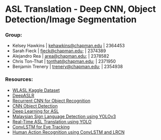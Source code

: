 # ASL Translation - Deep CNN, Object Detection/Image Segmentation

### Group: 
* Kelsey Hawkins   | kehawkins@chapman.edu | 2364453
* Sarah Fieck      | fieck@chapman.edu;    | 2374389
* Alejandro Rea    | area@chapman.edu;     | 2378582
* Chris Ton-That   | tonthat@chapman.edu;  | 2371950
* Benjamin Trenery | trenery@chapman.edu;  | 2354938


### Resources: 
* [WLASL Kaggle Dataset](https://www.kaggle.com/datasets/risangbaskoro/wlasl-processed/data)
* [DeepASLR](https://doi.org/10.1016/j.cmpbup.2021.100048)
* [Recurrent CNN for Object Recognition](https://doi.org/10.1109/CVPR.2015.7298958)
* [CNN Object Detection](https://doi.org/10.1109/ATSIP55956.2022.9805931)
* [Deep Learning for ASL](https://doi.org/10.3390/s23187970)
* [Malaysian Sign Language Detection using YOLOv3](https://doi.org/10.35940/ijrte.b1102.0982s1119)
* [Real-Time ASL Translation using YOLO](https://doi.org/10.3390/electronics10091035)
* [ConvLSTM for Eye Tracking](https://ieeexplore.ieee.org/document/10389062)
* [Human Action Recognition using ConvLSTM and LRCN](10.1109/C2I659362.2023.10430885)

